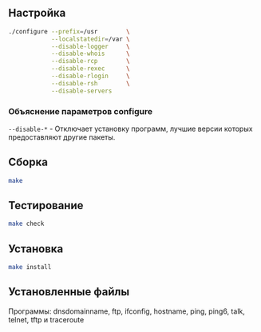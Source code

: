 <package-info :package="package" showsbu2></package-info>

<script>
		new Vue({
		el: '#main',
		data: { package: {} },
		mounted: function () {
				this.getPackage('inetutils');
		},
		methods: {
			getPackage: function(name) {
					getPackage(name)
					.then(response => this.package = response);
			},
		}
  })
</script>

## Настройка


```bash
./configure --prefix=/usr        \
            --localstatedir=/var \
            --disable-logger     \
            --disable-whois      \
            --disable-rcp        \
            --disable-rexec      \
            --disable-rlogin     \
            --disable-rsh        \
            --disable-servers
```

### Объяснение параметров configure

`--disable-*` - Отключает установку программ, лучшие версии которых предоставляют другие пакеты.

## Сборка


```bash
make
```
## Тестирование

```bash
make check
```

## Установка

```bash
make install
```
 

## Установленные файлы

Программы: dnsdomainname, ftp, ifconfig, hostname, ping, ping6, talk, telnet, tftp и traceroute

